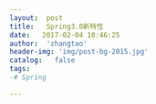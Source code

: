 ```yaml
---
layout:  post
title:   Spring3.0新特性
date:   2017-02-04 10:46:25
author:  'zhangtao'
header-img: 'img/post-bg-2015.jpg'
catalog:   false
tags:
-# Spring

---
```



